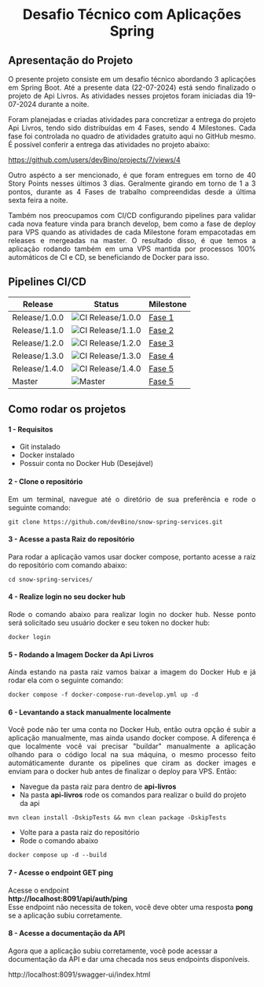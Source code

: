 <h1><center>Desafio Técnico com Aplicações Spring</center></h1>

## Apresentação do Projeto
<p style="text-align: justify;">
O presente projeto consiste em um desafio técnico abordando 3 aplicações em Spring Boot. Até a presente data (22-07-2024) está sendo finalizado o projeto de Api Livros. As atividades nesses projetos foram iniciadas dia 19-07-2024 durante a noite.
</p>

<p style="text-align: justify;">
Foram planejadas e criadas atividades para concretizar a entrega do projeto Api Livros, tendo sido distribuídas em 4 Fases, sendo 4 Milestones. Cada fase foi controlada no quadro de atividades gratuito aqui no GitHub mesmo. É possível conferir a entrega das atividades no projeto abaixo:
</p>

https://github.com/users/devBino/projects/7/views/4

<p style="text-align: justify;">
Outro aspécto a ser mencionado, é que foram entregues em torno de 40 Story Points nesses últimos 3 dias. Geralmente girando em torno de 1 a 3 pontos, durante as 4 Fases de trabalho compreendidas desde a última sexta feira a noite.
</p>

<p style="text-align: justify;">
Também nos preocupamos com CI/CD configurando pipelines para validar cada nova feature vinda para branch develop, bem como a fase de deploy para VPS quando as atividades de cada Milestone foram empacotadas em releases e mergeadas na master.
O resultado disso, é que temos a aplicação rodando também em uma VPS mantida por processos 100% automáticos de CI e CD, se beneficiando de Docker para isso.
</p>

## Pipelines CI/CD
|Release | Status | Milestone |
|--------|--------|--------|
|Release/1.0.0|![CI Release/1.0.0](https://github.com/devBino/snow-spring-services/actions/workflows/current_release.yml/badge.svg?branch=release/1.0.0) | [Fase 1](https://github.com/devBino/snow-spring-services/milestone/1)|
|Release/1.1.0|![CI Release/1.1.0](https://github.com/devBino/snow-spring-services/actions/workflows/current_release.yml/badge.svg?branch=release/1.1.0) | [Fase 2](https://github.com/devBino/snow-spring-services/milestone/2)|
|Release/1.2.0|![CI Release/1.2.0](https://github.com/devBino/snow-spring-services/actions/workflows/current_release.yml/badge.svg?branch=release/1.2.0) | [Fase 3](https://github.com/devBino/snow-spring-services/milestone/3)|
|Release/1.3.0|![CI Release/1.3.0](https://github.com/devBino/snow-spring-services/actions/workflows/current_release.yml/badge.svg?branch=release/1.3.0) | [Fase 4](https://github.com/devBino/snow-spring-services/milestone/4)|
|Release/1.4.0|![CI Release/1.4.0](https://github.com/devBino/snow-spring-services/actions/workflows/current_release.yml/badge.svg?branch=release/1.4.0) | [Fase 5](https://github.com/devBino/snow-spring-services/milestone/5)|
|Master|![Master](https://github.com/devBino/snow-spring-services/actions/workflows/master_deploy.yml/badge.svg?branch=master) |[Fase 5](https://github.com/devBino/snow-spring-services/milestone/5)|

## Como rodar os projetos

#### 1 - Requisitos
- Git instalado
- Docker instalado
- Possuir conta no Docker Hub (Desejável)

#### 2 - Clone o repositório
<p style="text-align: justify;">
Em um terminal, navegue até o diretório de sua preferência e rode o seguinte comando:
</p>

```
git clone https://github.com/devBino/snow-spring-services.git
```

#### 3 - Acesse a pasta Raiz do repositório

<p style="text-align: justify;">
Para rodar a aplicação vamos usar docker compose, portanto acesse a raiz do repositório com comando abaixo:
</p>

```
cd snow-spring-services/
```

#### 4 - Realize login no seu docker hub
<p style="text-align: justify;">
Rode o comando abaixo para realizar login no docker hub. Nesse ponto será solicitado seu usuário docker e seu token no docker hub:
</p>

```
docker login
```

#### 5 - Rodando a Imagem Docker da Api Livros

<p style="text-align: justify;">
Ainda estando na pasta raiz vamos baixar a imagem do Docker Hub e já rodar ela com o seguinte comando:
</p>

```
docker compose -f docker-compose-run-develop.yml up -d
```

#### 6 - Levantando a stack manualmente localmente
<p style="text-align: justify;">
Você pode não ter uma conta no Docker Hub, então outra opção é subir a aplicação manualmente, mas ainda usando docker compose. A diferença é que localmente você vai precisar "buildar" manualmente a aplicação olhando para o código local na sua máquina, o mesmo processo feito automáticamente durante os pipelines que ciram as docker images e enviam para o docker hub antes de finalizar o deploy para VPS.
Então:
</p>

- Navegue da pasta raiz para dentro de **api-livros**
- Na pasta **api-livros** rode os comandos para realizar o build do projeto da api
```
mvn clean install -DskipTests && mvn clean package -DskipTests
```
- Volte para a pasta raiz do repositório
- Rode o comando abaixo
```
docker compose up -d --build
```

#### 7 - Acesse o endpoint GET ping

Acesse o endpoint <br/>
**http://localhost:8091/api/auth/ping**
<br/>
Esse endpoint não necessita de token, você deve obter uma resposta **pong** se a aplicação subiu corretamente.

#### 8 - Acesse a documentação da API

Agora que a aplicação subiu corretamente, você pode acessar a documentação da API e dar uma checada nos seus endpoints disponíveis.

http://localhost:8091/swagger-ui/index.html
